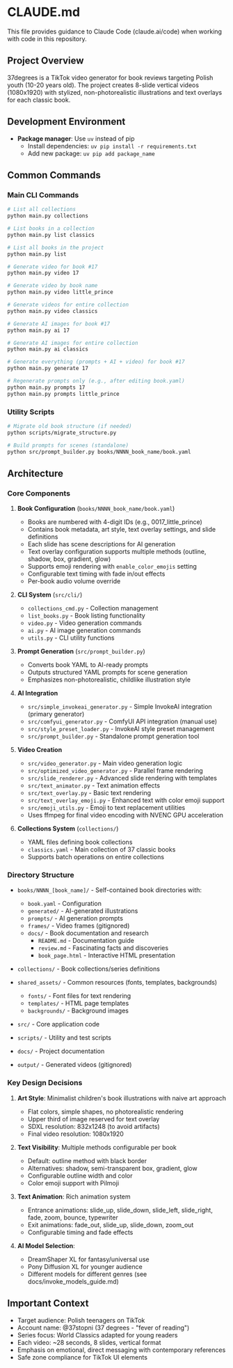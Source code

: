 # CLAUDE.md

This file provides guidance to Claude Code (claude.ai/code) when working with code in this repository.

## Project Overview

37degrees is a TikTok video generator for book reviews targeting Polish youth (10-20 years old). The project creates 8-slide vertical videos (1080x1920) with stylized, non-photorealistic illustrations and text overlays for each classic book.

## Development Environment

- **Package manager**: Use `uv` instead of pip
  - Install dependencies: `uv pip install -r requirements.txt`
  - Add new package: `uv pip add package_name`

## Common Commands

### Main CLI Commands
```bash
# List all collections
python main.py collections

# List books in a collection
python main.py list classics

# List all books in the project
python main.py list

# Generate video for book #17
python main.py video 17

# Generate video by book name
python main.py video little_prince

# Generate videos for entire collection
python main.py video classics

# Generate AI images for book #17
python main.py ai 17

# Generate AI images for entire collection
python main.py ai classics

# Generate everything (prompts + AI + video) for book #17
python main.py generate 17

# Regenerate prompts only (e.g., after editing book.yaml)
python main.py prompts 17
python main.py prompts little_prince
```

### Utility Scripts
```bash
# Migrate old book structure (if needed)
python scripts/migrate_structure.py

# Build prompts for scenes (standalone)
python src/prompt_builder.py books/NNNN_book_name/book.yaml
```

## Architecture

### Core Components

1. **Book Configuration** (`books/NNNN_book_name/book.yaml`)
   - Books are numbered with 4-digit IDs (e.g., 0017_little_prince)
   - Contains book metadata, art style, text overlay settings, and slide definitions
   - Each slide has scene descriptions for AI generation
   - Text overlay configuration supports multiple methods (outline, shadow, box, gradient, glow)
   - Supports emoji rendering with `enable_color_emojis` setting
   - Configurable text timing with fade in/out effects
   - Per-book audio volume override

2. **CLI System** (`src/cli/`)
   - `collections_cmd.py` - Collection management
   - `list_books.py` - Book listing functionality
   - `video.py` - Video generation commands
   - `ai.py` - AI image generation commands
   - `utils.py` - CLI utility functions

3. **Prompt Generation** (`src/prompt_builder.py`)
   - Converts book YAML to AI-ready prompts
   - Outputs structured YAML prompts for scene generation
   - Emphasizes non-photorealistic, childlike illustration style

4. **AI Integration**
   - `src/simple_invokeai_generator.py` - Simple InvokeAI integration (primary generator)
   - `src/comfyui_generator.py` - ComfyUI API integration (manual use)
   - `src/style_preset_loader.py` - InvokeAI style preset management
   - `src/prompt_builder.py` - Standalone prompt generation tool

5. **Video Creation**
   - `src/video_generator.py` - Main video generation logic
   - `src/optimized_video_generator.py` - Parallel frame rendering
   - `src/slide_renderer.py` - Advanced slide rendering with templates
   - `src/text_animator.py` - Text animation effects
   - `src/text_overlay.py` - Basic text rendering
   - `src/text_overlay_emoji.py` - Enhanced text with color emoji support
   - `src/emoji_utils.py` - Emoji to text replacement utilities
   - Uses ffmpeg for final video encoding with NVENC GPU acceleration

6. **Collections System** (`collections/`)
   - YAML files defining book collections
   - `classics.yaml` - Main collection of 37 classic books
   - Supports batch operations on entire collections

### Directory Structure

- `books/NNNN_[book_name]/` - Self-contained book directories with:
  - `book.yaml` - Configuration
  - `generated/` - AI-generated illustrations
  - `prompts/` - AI generation prompts
  - `frames/` - Video frames (gitignored)
  - `docs/` - Book documentation and research
    - `README.md` - Documentation guide
    - `review.md` - Fascinating facts and discoveries
    - `book_page.html` - Interactive HTML presentation
  
- `collections/` - Book collections/series definitions
- `shared_assets/` - Common resources (fonts, templates, backgrounds)
  - `fonts/` - Font files for text rendering
  - `templates/` - HTML page templates
  - `backgrounds/` - Background images
- `src/` - Core application code
- `scripts/` - Utility and test scripts
- `docs/` - Project documentation
- `output/` - Generated videos (gitignored)

### Key Design Decisions

1. **Art Style**: Minimalist children's book illustrations with naive art approach
   - Flat colors, simple shapes, no photorealistic rendering
   - Upper third of image reserved for text overlay
   - SDXL resolution: 832x1248 (to avoid artifacts)
   - Final video resolution: 1080x1920

2. **Text Visibility**: Multiple methods configurable per book
   - Default: outline method with black border
   - Alternatives: shadow, semi-transparent box, gradient, glow
   - Configurable outline width and color
   - Color emoji support with Pilmoji

3. **Text Animation**: Rich animation system
   - Entrance animations: slide_up, slide_down, slide_left, slide_right, fade, zoom, bounce, typewriter
   - Exit animations: fade_out, slide_up, slide_down, zoom_out
   - Configurable timing and fade effects

4. **AI Model Selection**:
   - DreamShaper XL for fantasy/universal use
   - Pony Diffusion XL for younger audience
   - Different models for different genres (see docs/invoke_models_guide.md)

## Important Context

- Target audience: Polish teenagers on TikTok
- Account name: @37stopni (37 degrees - "fever of reading")
- Series focus: World Classics adapted for young readers
- Each video: ~28 seconds, 8 slides, vertical format
- Emphasis on emotional, direct messaging with contemporary references
- Safe zone compliance for TikTok UI elements